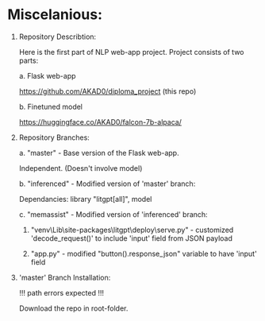 # Miscelanious: 
1. Repository Describtion:

   Here is the first part of NLP web-app project. Project consists of two parts:

   a. Flask web-app

      https://github.com/AKAD0/diploma_project (this repo)

   b. Finetuned model

      https://huggingface.co/AKAD0/falcon-7b-alpaca/

3. Repository Branches:

   a. "master" - Base version of the Flask web-app.

      Independent. (Doesn't involve model)

   b. "inferenced" - Modified version of 'master' branch:

      Dependancies: library "litgpt[all]", model

   c. "memassist" - Modified version of 'inferenced' branch:

      1) "venv\Lib\site-packages\litgpt\deploy\serve.py" - customized 'decode_request()' to include 'input' field from JSON payload

      2) "app.py" - modified "button().response_json" variable to have 'input' field

5. 'master' Branch Installation:

   !!! path errors expected !!!

   Download the repo in root-folder.
